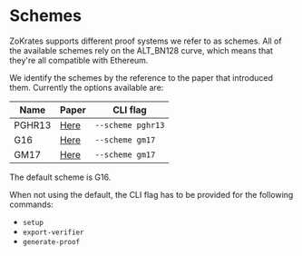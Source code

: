 # Schemes

ZoKrates supports different proof systems we refer to as schemes. All of the available schemes rely on the ALT_BN128 curve, which means that they're all compatible with Ethereum.

We identify the schemes by the reference to the paper that introduced them. Currently the options available are:

| Name | Paper | CLI flag |
| ---- | ----- | -------- |
| PGHR13 | [Here](https://eprint.iacr.org/2013/279) | `--scheme pghr13` |
| G16 | [Here](https://eprint.iacr.org/2016/260) | `--scheme gm17` |
| GM17 | [Here](https://eprint.iacr.org/2017/540) | `--scheme gm17` |

The default scheme is G16.

When not using the default, the CLI flag has to be provided for the following commands:
- `setup`
- `export-verifier`
- `generate-proof`